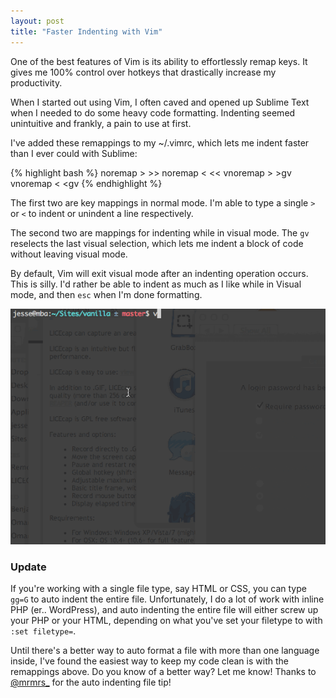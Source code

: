 ```yaml
---
layout: post
title: "Faster Indenting with Vim"
---
```


One of the best features of Vim is its ability to effortlessly remap keys. It gives me 100% control over hotkeys that drastically increase my productivity.

When I started out using Vim, I often caved and opened up Sublime Text when I needed to do some heavy code formatting. Indenting seemed unintuitive and frankly, a pain to use at first.

I've added these remappings to my ~/.vimrc, which lets me indent faster than I ever could with Sublime:

{% highlight bash %}
noremap > >>
noremap < <<
vnoremap > >gv
vnoremap < <gv
{% endhighlight %}

The first two are key mappings in normal mode. I'm able to type a single `>` or `<` to indent or unindent a line respectively.

The second two are mappings for indenting while in visual mode. The `gv` reselects the last visual selection, which lets me indent a block of code without leaving visual mode. 

By default, Vim will exit visual mode after an indenting operation occurs. This is silly. I'd rather be able to indent as much as I like while in Visual mode, and then `esc` when I'm done formatting.

<img src='/img/indenting.gif' style='max-width:100%;'>

<br style='clear:both;'>

### Update

If you're working with a single file type, say HTML or CSS, you can type `gg=G` to auto indent the entire file. Unfortunately, I do a lot of work with inline PHP (er.. WordPress), and auto indenting the entire file will either screw up your PHP or your HTML, depending on what you've set your filetype to with `:set filetype=`. 

Until there's a better way to auto format a file with more than one language inside, I've found the easiest way to keep my code clean is with the remappings above. Do you know of a better way? Let me know! Thanks to <a href="https://twitter.com/mrmrs_">@mrmrs_</a> for the auto indenting file tip!
